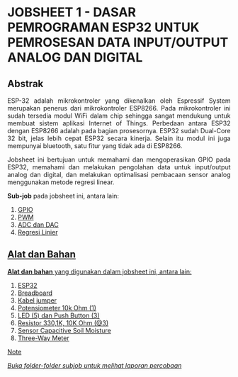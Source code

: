 # JOBSHEET 1 - DASAR PEMROGRAMAN ESP32 UNTUK PEMROSESAN DATA INPUT/OUTPUT ANALOG DAN DIGITAL

## Abstrak
<p align="justify">ESP-32 adalah mikrokontroler yang dikenalkan oleh Espressif System merupakan penerus dari mikrokontroler ESP8266. Pada mikrokontroler ini sudah
tersedia modul WiFi dalam chip sehingga sangat mendukung untuk membuat sistem aplikasi Internet of Things. Perbedaan antara ESP32 dengan ESP8266
adalah pada bagian prosesornya. ESP32 sudah Dual-Core 32 bit, jelas lebih cepat ESP32 secara kinerja. Selain itu modul ini juga mempunyai bluetooth, satu fitur
yang tidak ada di ESP8266.</p>

<p align="justify">Jobsheet ini bertujuan untuk memahami dan mengoperasikan GPIO pada ESP32, memahami dan melakukan pengolahan data untuk input/output analog dan digital, dan melakukan optimalisasi pembacaan sensor analog menggunakan metode regresi linear.</p>

**Sub-job** pada jobsheet ini, antara lain:
1. <a href="https://github.com/claraanggreini/sistem-embedded/blob/master/JOB%201/a.%20GPIO/gpio.md">GPIO
2. <a href="https://github.com/claraanggreini/sistem-embedded/blob/master/JOB%201/b.%20PWM/pwm.md">PWM
3. <a href="https://github.com/claraanggreini/sistem-embedded/blob/master/JOB%201/c.%20ADC%20dan%20DAC/ADCdanDAC.md">ADC dan DAC
4. <a href="https://github.com/claraanggreini/sistem-embedded/blob/master/JOB%201/d.%20Regresi%20Linier/RegresiLinier.md">Regresi Linier

## Alat dan Bahan
**Alat dan bahan** yang digunakan dalam jobsheet ini, antara lain:
1) ESP32
2) Breadboard
3) Kabel jumper
4) Potensiometer 10k Ohm (1)
5) LED (5) dan Push Button (3)
6) Resistor 330,1K, 10K Ohm (@3)
7) Sensor Capacitive Soil Moisture
8) Three-Way Meter

> [!NOTE]  
> *Buka folder-folder subjob untuk melihat laporan percobaan*
